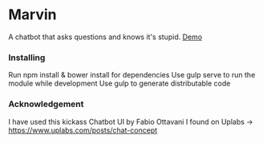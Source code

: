# Marvin

A chatbot that asks questions and knows it's stupid.
[Demo](http://khetrapalaksh4y.github.io/marvin-chatbot/dist/#/chat)

### Installing

Run npm install & bower install for dependencies
Use gulp serve to run the module while development
Use gulp to generate distributable code

### Acknowledgement

I have used this kickass Chatbot UI by Fabio Ottavani I found on Uplabs -> https://www.uplabs.com/posts/chat-concept
